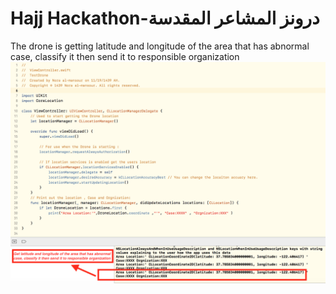 # Hajj Hackathon-درونز  المشاعر المقدسة
The drone is getting latitude and longitude of the area that has abnormal case, classify it then send it to responsible organization
![Screenshot](https://github.com/Nora-almansour/M-050--/blob/master/Screen%20Shot%201439-11-20%20at%202.58.14%20AM.png)
